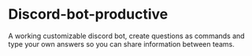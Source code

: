 # Discord-bot-productive
A working customizable discord bot, create questions as commands and type your own answers so you can share information between teams.